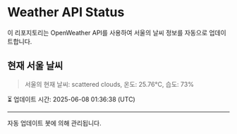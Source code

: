 
# Weather API Status

이 리포지토리는 OpenWeather API를 사용하여 서울의 날씨 정보를 자동으로 업데이트합니다.

## 현재 서울 날씨
> 서울의 현재 날씨: scattered clouds, 온도: 25.76°C, 습도: 73%

⏳ 업데이트 시간: 2025-06-08 01:36:38 (UTC)

---
자동 업데이트 봇에 의해 관리됩니다.

